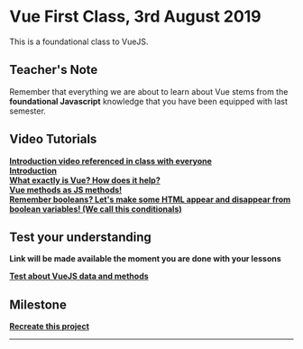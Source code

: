 # Vue First Class, 3rd August 2019
This is a foundational class to VueJS.

## Teacher's Note
Remember that everything we are about to learn about Vue stems from the **foundational
Javascript** knowledge that you have been equipped with last semester. 



## Video Tutorials
<strong><a target="_blank" href="https://www.youtube.com/watch?v=DsuTwV0jwaY&feature=youtu.be">
Introduction video referenced in class with everyone
</a></strong>
<br />
<strong>
<a target="_blank" href="https://www.youtube.com/watch?v=5LYrN_cAJoA&list=PL4cUxeGkcC9gQcYgjhBoeQH7wiAyZNrYa&index=1">Introduction </a><strong>
<br />
<strong>
<a target="_blank" href="https://www.youtube.com/watch?v=3ROjxrSa5pk&list=PL4cUxeGkcC9gQcYgjhBoeQH7wiAyZNrYa&index=2">What exactly is Vue? How does it help?</a><strong>
<br />
<strong>
<a target="_blank" href="https://www.youtube.com/watch?v=2MAoq2-2nnE&list=PL4cUxeGkcC9gQcYgjhBoeQH7wiAyZNrYa&index=4">
Vue methods as JS methods!
</a><strong>
<br />
<strong>
<a target="_blank" href="https://www.youtube.com/watch?v=0EJqZLcwVLY&list=PL4cUxeGkcC9gQcYgjhBoeQH7wiAyZNrYa&index=12">
Remember booleans? Let's make some HTML appear and disappear from boolean variables! (We call this conditionals)
</a><strong>


## Test your understanding
**Link will be made available the moment you are done with your lessons**

<strong><a href="">
Test about VueJS data and methods
</a></strong>

## Milestone
<strong><a href="/modules/vue/first-class/milestone/">
Recreate this project
</a></strong>

<hr />